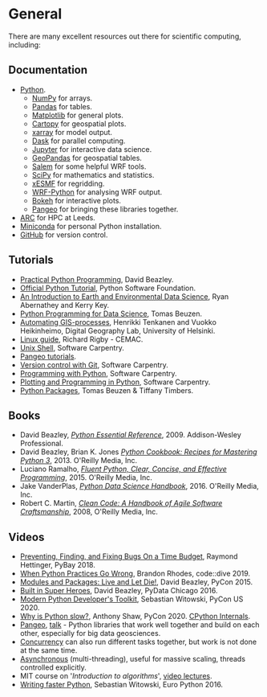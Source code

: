 # General

There are many excellent resources out there for scientific computing, including:

## Documentation
- [Python](https://docs.python.org/3/).  
    - [NumPy](https://numpy.org/) for arrays.  
    - [Pandas](https://pandas.pydata.org/) for tables.  
    - [Matplotlib](https://matplotlib.org/) for general plots.  
    - [Cartopy](https://scitools.org.uk/cartopy/docs/latest/) for geospatial plots.  
    - [xarray](http://xarray.pydata.org/en/stable/) for model output.  
    - [Dask](https://dask.org/) for parallel computing.  
    - [Jupyter](https://jupyter.org/) for interactive data science.  
    - [GeoPandas](https://geopandas.org/) for geospatial tables.  
    - [Salem](https://salem.readthedocs.io/en/stable/) for some helpful WRF tools.  
    - [SciPy](https://www.scipy.org/) for mathematics and statistics.  
    - [xESMF](https://xesmf.readthedocs.io/en/latest/) for regridding.  
    - [WRF-Python](https://wrf-python.readthedocs.io/en/latest/) for analysing WRF output.  
    - [Bokeh](https://docs.bokeh.org/en/latest/) for interactive plots.  
    - [Pangeo](https://pangeo.io/) for bringing these libraries together.  
- [ARC](https://arcdocs.leeds.ac.uk/welcome.html) for HPC at Leeds.  
- [Miniconda](https://docs.conda.io/en/latest/miniconda.html) for personal Python installation.  
- [GitHub](https://docs.github.com/en/github) for version control.  


## Tutorials
- [Practical Python Programming](https://github.com/dabeaz-course/practical-python), David Beazley.  
- [Official Python Tutorial](https://docs.python.org/3/tutorial/), Python Software Foundation.  
- [An Introduction to Earth and Environmental Data Science](https://earth-env-data-science.github.io/intro), Ryan Abernathey and Kerry Key. 
- [Python Programming for Data Science](https://www.tomasbeuzen.com/python-programming-for-data-science/README.html), Tomas Beuzen.  
- [Automating GIS-processes](https://automating-gis-processes.github.io/site/), Henrikki Tenkanen and Vuokko Heikinheimo, Digital Geography Lab, University of Helsinki.  
- [Linux guide](https://github.com/cemacrr/linux_intro/blob/master/document.pdf), Richard Rigby - CEMAC.  
- [Unix Shell](http://swcarpentry.github.io/shell-novice/), Software Carpentry.  
- [Pangeo tutorials](http://gallery.pangeo.io/repos/pangeo-data/pangeo-tutorial-gallery/index.html).  
- [Version control with Git](http://swcarpentry.github.io/git-novice/), Software Carpentry.  
- [Programming with Python](https://swcarpentry.github.io/python-novice-inflammation/), Software Carpentry.  
- [Plotting and Programming in Python](http://swcarpentry.github.io/python-novice-gapminder/), Software Carpentry.  
- [Python Packages](https://py-pkgs.org/), Tomas Beuzen & Tiffany Timbers.  

## Books
- David Beazley, [*Python Essential Reference*](https://play.google.com/store/books/details?id=7U1CIoOs5AkC), 2009. Addison-Wesley Professional.  
- David Beazley, Brian K. Jones [*Python Cookbook: Recipes for Mastering Python 3*](https://play.google.com/store/books/details?id=S_SJ2LaZH8EC), 2013. O'Reilly Media, Inc.  
- Luciano Ramalho, [*Fluent Python, Clear, Concise, and Effective Programming*](https://www.oreilly.com/library/view/fluent-python/9781491946237/), 2015. O'Reilly Media, Inc.  
- Jake VanderPlas, [*Python Data Science Handbook*](https://www.oreilly.com/library/view/python-data-science/9781491912126/), 2016. O'Reilly Media, Inc.  
- Robert C. Martin, [*Clean Code: A Handbook of Agile Software Craftsmanship*](https://www.oreilly.com/library/view/clean-code-a/9780136083238/), 2008, O'Reilly Media, Inc.  

## Videos
- [Preventing, Finding, and Fixing Bugs On a Time Budget](https://youtu.be/ARKbfWk4Xyw), Raymond Hettinger, PyBay 2018.  
- [When Python Practices Go Wrong](https://youtu.be/S0No2zSJmks), Brandon Rhodes, code::dive 2019.  
- [Modules and Packages: Live and Let Die!](https://youtu.be/0oTh1CXRaQ0), David Beazley, PyCon 2015.  
- [Built in Super Heroes](https://youtu.be/lyDLAutA88s), David Beazley, PyData Chicago 2016.  
- [Modern Python Developer's Toolkit](https://youtu.be/WkUBx3g2QfQ), Sebastian Witowski, PyCon US 2020.  
- [Why is Python slow?](https://youtu.be/I4nkgJdVZFA), Anthony Shaw, PyCon 2020. [CPython Internals](https://realpython.com/products/cpython-internals-book/).
- [Pangeo](https://pangeo.io/index.html), [talk](https://youtu.be/2rgD5AJsAbE) - Python libraries that work well together and build on each other, especially for big data geosciences.  
- [Concurrency](https://youtu.be/18B1pznaU1o) can also run different tasks together, but work is not done at the same time.
- [Asynchronous](https://youtu.be/iG6fr81xHKA) (multi-threading), useful for massive scaling, threads controlled explicitly.
- MIT course on '*Introduction to algorithms*', [video lectures](https://youtube.com/playlist?list=PLUl4u3cNGP61Oq3tWYp6V_F-5jb5L2iHb).
- [Writing faster Python](https://youtu.be/YjHsOrOOSuI), Sebastian Witowski, Euro Python 2016.  
